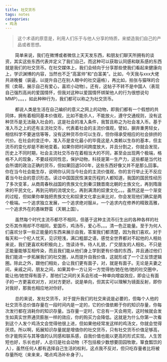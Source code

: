 ```yaml
---
title: 社交货币
tags: notes
categories:
- 鸡汤
---
```


> 这个术语的原意是，利用人们乐于与他人分享的特质，来塑造我们自己的产品或者思想。

&nbsp;&nbsp;&nbsp;&nbsp;&nbsp;&nbsp;&nbsp;&nbsp;简单来说，我们在微博或者微信上天天发东西，和朋友们聊天所拥有的谈资，其实这些东西代表并定义了我们自己，而这种可以获取认同感和联系感的东西就是我们的社交货币。在社交媒体上，我们会倾向于分享那些使我们看起来健康向上，学识渊博的内容，当然也不乏“高富帅”和“白富美”。比如，今天我与xxx大佬共进晚餐（装逼，以提升自己在别人眼中的社交逼格），再比如，拍张与猫咪的合照（卖萌，展示自己有爱心，喜欢小动物）。还有，这帖子不转不是中国人（表现自己强烈高尚的爱国情怀，但我对这种以爱国情怀绑架他人的行为很想说句MMP）。。。，如此种种行为，我们都可以称之为社交货币。

&nbsp;&nbsp;&nbsp;&nbsp;&nbsp;&nbsp;&nbsp;&nbsp;都说人类是生活在自己编织的意义之网上的动物，即我们都有一个假想的共同体，拥有着相同基本价值观，比如不能杀人，不能放火，遵守交通规则，没有这种货币是无法融入社会的，这是社会的准入条件，我暂且称之为社会准入币。基于准入币之上的还有主流社交币，代表着社会的主流价值观，譬如，摒弃重男轻女，相信科学不要迷信等等，没有这种货币你可以生存，但你得承受相应的社会排挤的代价。在社会的变迁中，准入币是变化最小的毕竟这是人类赖以生存的基本，但主流币的变化却是不断地变着。如果你把时间跨度放大，并且分割之，你就会发现，历史上不同时期，社会主流社交币存在着相当大的不同，甚至会出现两个极端，格格不入的现象，不要歧视同性恋，保护动物，科技是第一生产力，这些都是当代社会所谓的政治正确的货币，但如果回退500年，这些东西好像又并不是那么回事。你在当今社会能生存，说明你认同当今社会的主流价值观，你的言行举止无不反应着当今社会的意识形态。读过中国国民性演变历程的人都知道，我国的国民性经历了多次变革，从商周春秋战国的贵族文化到秦汉魏晋南北朝的士族文化，再到隋唐宋的平民文化，再到元明的流氓文化，再到满清的奴隶文化。。。虽然这是一个渐变的过程，但如果你单独把贵族文化和奴隶文化拿出来比对，你会发现他们确实是两个极端。一个追求独立发展，一个追求绝对服从，一个追求内在修养的精致高雅，一个追求外在的愚昧野蛮（天朝上国）。

&nbsp;&nbsp;&nbsp;&nbsp;&nbsp;&nbsp;&nbsp;&nbsp;虽然每个时代主流币都尽不相同，但基于这种主流币衍生出的各种各样的社交币其作用却不尽相同，爱国币，鸡汤币，爱心币。。。清一色正能量。至于为何人们喜欢分享一些正能量的东西来展示自我，答案我们都清楚，因为我们喜欢。对于每天和一个杞人忧天，见识短浅，满口粗鄙之语，感觉全世界都对不起他的人相处来说，我们更喜欢和积极向上，饱读诗书，待人礼貌，广交朋友的人相处。不只是正能量能够互相传染，而且我们能从他们身上学到更有价值的东西，并且通过他们我们能进一步拓展我们的社交圈，从而提升自我价值，这就形成了一个正反馈逻辑圈。除此之外，跟他们相处，会让我们更有面子，对，就是有面子。无论是夫妻之间，亲戚之间，朋友之间，如果其中一方让另一方觉得他/她在他/她的社交圈中，能让他/她觉得有面子，那他们之间的关系会形成一种单向增益效应，即会让有面子的一方更喜欢对方，对对方更好。说是单向，但其实可以理解为镜面反射，即你对我好，那我也相应地对你好。

&nbsp;&nbsp;&nbsp;&nbsp;&nbsp;&nbsp;&nbsp;&nbsp;总的来说，发社交货币，对于提升我们的社交来说是必要的，但每个人他的社交货币总价值存量在一段时间内是一定的，它的价值依赖于你的知识存量，你每次发行都在消耗你的知识存量。当存量一定时，它总有一天会用完，这时候就会发生如真实世界通货膨胀一样的效应，你的购买力会降低。这就是为什么你第一次看到这个人发个鸡汤文会觉得他很上进，但如果他经常发这样的鸡汤文，你就会觉得厌烦。所以啊，拓展知识存量就是增值你的社交货币，只有社交货币价值足够高，你才能购买与其等值的认同感和联系感，自我价值也能以更高的形式实现。人生苦短也好，乐长也好，人总归是社会动物（不包括极少数想要田园牧歌，箪食瓢饮的人），虽然任何人都有选择自己生活的权利，这点我不反对，但只吃存量者比将被存量所吃（来来来，喝点鸡汤补补身子）。

